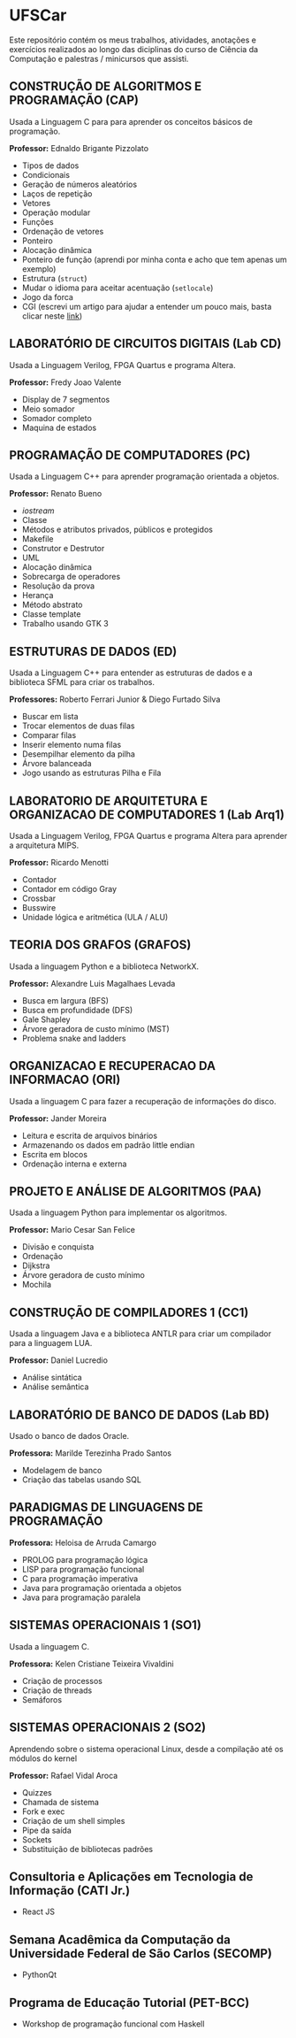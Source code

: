 # UFSCar
Este repositório contém os meus trabalhos, atividades, anotações e exercícios realizados ao longo das diciplinas do curso de Ciência da Computação e palestras / minicursos que assisti.

## CONSTRUÇÃO DE ALGORITMOS E PROGRAMAÇÃO (CAP)
Usada a Linguagem C para para aprender os conceitos básicos de programação.

**Professor:** Ednaldo Brigante Pizzolato

- Tipos de dados
- Condicionais
- Geração de números aleatórios
- Laços de repetição
- Vetores
- Operação modular
- Funções
- Ordenação de vetores
- Ponteiro
- Alocação dinâmica
- Ponteiro de função (aprendi por minha conta e acho que tem apenas um exemplo)
- Estrutura (`struct`)
- Mudar o idioma para aceitar acentuação (`setlocale`)
- Jogo da forca
- CGI (escrevi um artigo para ajudar a entender um pouco mais, basta clicar neste [link](https://medium.com/@lorhansohaky/come%C3%A7ando-com-cgi-em-linguagem-c-e60b6216270?source=friends_link&sk=3328d7c144497fd9826a05f73f324a6f))


## LABORATÓRIO DE CIRCUITOS DIGITAIS (Lab CD)
Usada a Linguagem Verilog, FPGA Quartus e programa Altera.

**Professor:** Fredy Joao Valente

- Display de 7 segmentos
- Meio somador
- Somador completo
- Maquina de estados


## PROGRAMAÇÃO DE COMPUTADORES (PC)
Usada a Linguagem C++ para aprender programação orientada a objetos.

**Professor:** Renato Bueno

- _iostream_
- Classe
- Métodos e atributos privados, públicos e protegidos
- Makefile
- Construtor e Destrutor
- UML
- Alocação dinâmica
- Sobrecarga de operadores
- Resolução da prova
- Herança
- Método abstrato
- Classe template
- Trabalho usando GTK 3


## ESTRUTURAS DE DADOS (ED)
Usada a Linguagem C++ para entender as estruturas de dados e a biblioteca SFML para criar os trabalhos.

**Professores:** Roberto Ferrari Junior & Diego Furtado Silva

- Buscar em lista
- Trocar elementos de duas filas
- Comparar filas
- Inserir elemento numa filas
- Desempilhar elemento da pilha
- Árvore balanceada
- Jogo usando as estruturas Pilha e Fila


## LABORATORIO DE ARQUITETURA E ORGANIZACAO DE COMPUTADORES 1 (Lab Arq1)
Usada a Linguagem Verilog, FPGA Quartus e programa Altera para aprender a arquitetura MIPS.

**Professor:** Ricardo Menotti

- Contador
- Contador em código Gray
- Crossbar
- Busswire
- Unidade lógica e aritmética (ULA / ALU)


## TEORIA DOS GRAFOS (GRAFOS)
Usada a linguagem Python e a biblioteca NetworkX.

**Professor:** Alexandre Luis Magalhaes Levada

- Busca em largura (BFS)
- Busca em profundidade (DFS)
- Gale Shapley
- Árvore geradora de custo mínimo (MST)
- Problema snake and ladders

## ORGANIZACAO E RECUPERACAO DA INFORMACAO (ORI)
Usada a linguagem C para fazer a recuperação de informações do disco.

**Professor:** Jander Moreira

- Leitura e escrita de arquivos binários
- Armazenando os dados em padrão little endian
- Escrita em blocos
- Ordenação interna e externa

## PROJETO E ANÁLISE DE ALGORITMOS (PAA)
Usada a linguagem Python para implementar os algoritmos.

**Professor:** Mario Cesar San Felice

- Divisão e conquista
- Ordenação
- Dijkstra
- Árvore geradora de custo mínimo
- Mochila


## CONSTRUÇÃO DE COMPILADORES 1 (CC1)
Usada a linguagem Java e a biblioteca ANTLR para criar um compilador para a linguagem LUA.

**Professor:** Daniel Lucredio

- Análise sintática
- Análise semântica


## LABORATÓRIO DE BANCO DE DADOS (Lab BD)
Usado o banco de dados Oracle.

**Professora:** Marilde Terezinha Prado Santos

- Modelagem de banco
- Criação das tabelas usando SQL


## PARADIGMAS DE LINGUAGENS DE PROGRAMAÇÃO
**Professora:** Heloisa de Arruda Camargo

- PROLOG para programação lógica
- LISP para programação funcional
- C para programação imperativa
- Java para programação orientada a objetos
- Java para programação paralela


## SISTEMAS OPERACIONAIS 1 (SO1)
Usada a linguagem C.

**Professora:** Kelen Cristiane Teixeira Vivaldini

- Criação de processos
- Criação de threads
- Semáforos


## SISTEMAS OPERACIONAIS 2 (SO2)
Aprendendo sobre o sistema operacional Linux, desde a compilação até os módulos do kernel

**Professor:** Rafael Vidal Aroca

- Quizzes
- Chamada de sistema
- Fork e exec
- Criação de um shell simples
- Pipe da saída
- Sockets
- Substituição de bibliotecas padrões


## Consultoria e Aplicações em Tecnologia de Informação (CATI Jr.)
- React JS 


## Semana Acadêmica da Computação da Universidade Federal de São Carlos (SECOMP)
- PythonQt

## Programa de Educação Tutorial (PET-BCC)
- Workshop de programação funcional com Haskell

